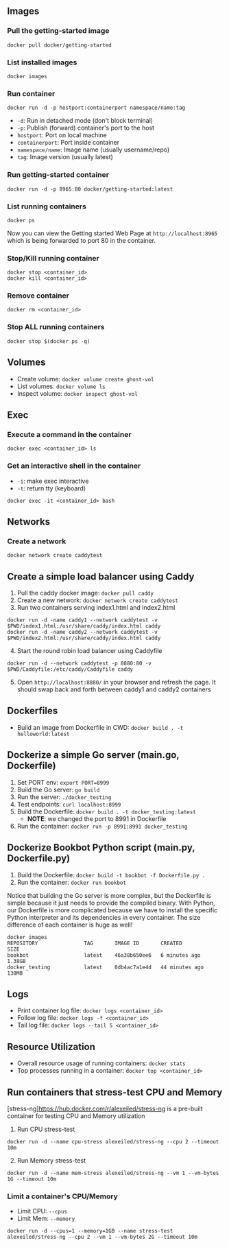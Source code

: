 ## Images

### Pull the getting-started image
```
docker pull docker/getting-started
```

### List installed images
```
docker images
```

### Run container
```
docker run -d -p hostport:containerport namespace/name:tag
```
- `-d`: Run in detached mode (don't block terminal)
- `-p`: Publish (forward) container's port to the host
- `hostport`: Port on local machine
- `containerport`: Port inside container
- `namespace/name`: Image name (usually username/repo)
- `tag`: Image version (usually latest)

### Run getting-started container
```
docker run -d -p 8965:80 docker/getting-started:latest
```

### List running containers
```
docker ps
```

Now you can view the Getting started Web Page at `http://localhost:8965` which is being forwarded to port 80 in the container. 

### Stop/Kill running container
```
docker stop <container_id>
docker kill <container_id>
```

### Remove container
```
docker rm <container_id>
```

### Stop ALL running containers
```
docker stop $(docker ps -q)
```

## Volumes
- Create volume: `docker volume create ghost-vol`
- List volumes: `docker volume ls`
- Inspect volume: `docker inspect ghost-vol`


## Exec

### Execute a command in the container 
```
docker exec <container_id> ls 
```

### Get an interactive shell in the container
- `-i`: make exec interactive
- `-t`: return tty (keyboard)
```
docker exec -it <container_id> bash
```

## Networks

### Create a network
```
docker network create caddytest
```

## Create a simple load balancer using Caddy 

1. Pull the caddy docker image: `docker pull caddy`
2. Create a new network: `docker network create caddytest`
3. Run two containers serving index1.html and index2.html
```
docker run -d -name caddy1 --network caddytest -v $PWD/index1.html:/usr/share/caddy/index.html caddy
docker run -d -name caddy2 --network caddytest -v $PWD/index2.html:/usr/share/caddy/index.html caddy
```
4. Start the round robin load balancer using Caddyfile 
```
docker run -d --network caddytest -p 8880:80 -v $PWD/Caddyfile:/etc/caddy/Caddyfile caddy
```
5. Open `http://localhost:8880/` in your browser and refresh the page. It should swap back and forth between caddy1 and caddy2 containers


## Dockerfiles

- Build an image from Dockerfile in CWD: `docker build . -t helloworld:latest`

## Dockerize a simple Go server (main.go, Dockerfile)

1. Set PORT env: `export PORT=8999`
2. Build the Go server: `go build`
3. Run the server: `./docker_testing`
4. Test endpoints: `curl localhost:8999`
5. Build the Dockerfile: `docker build . -t docker_testing:latest`
    - **NOTE**: we changed the port to 8991 in Dockerfile
6. Run the container: `docker run -p 8991:8991 docker_testing`


## Dockerize Bookbot Python script (main.py, Dockerfile.py)

1. Build the Dockerfile: `docker build -t bookbot -f Dockerfile.py .`
2. Run the container: `docker run bookbot`

Notice that building the Go server is more complex, but the Dockerfile is simple because it just needs to provide the compiled binary. With Python, our Dockerfile is more complicated because we have to install the specific Python interpreter and its dependencies in every container. 
The size difference of each container is huge as well! 
```
docker images
REPOSITORY               TAG       IMAGE ID       CREATED          SIZE
bookbot                  latest    46a38b650ee6   6 minutes ago    1.38GB
docker_testing           latest    0db4ac7a1e4d   44 minutes ago   130MB
```

## Logs

- Print container log file: `docker logs <container_id>`
- Follow log file: `docker logs -f <container_id>`
- Tail log file: `docker logs --tail 5 <container_id>`

## Resource Utilization

- Overall resource usage of running containers: `docker stats`
- Top processes running in a container: `docker top <container_id>`

## Run containers that stress-test CPU and Memory

[stress-ng]https://hub.docker.com/r/alexeiled/stress-ng is a pre-built container for testing CPU and Memory utilization

1. Run CPU stress-test
```
docker run -d --name cpu-stress alexeiled/stress-ng --cpu 2 --timeout 10m
```
2. Run Memory stress-test
```
docker run -d --name mem-stress alexeiled/stress-ng --vm 1 --vm-bytes 1G --timeout 10m
```

### Limit a container's CPU/Memory
- Limit CPU: `--cpus`
- Limit Mem: `--memory`
```
docker run -d --cpus=1 --memory=1GB --name stress-test alexeiled/stress-ng --cpu 2 --vm 1 --vm-bytes 2G --timeout 10m
```

